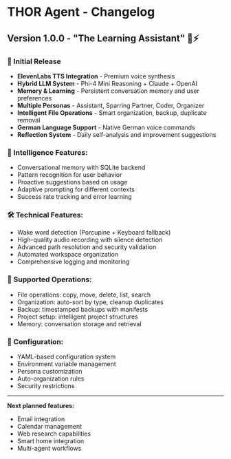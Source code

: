 # THOR Agent - Changelog

## Version 1.0.0 - "The Learning Assistant" 🔨⚡

### 🎉 Initial Release
- **ElevenLabs TTS Integration** - Premium voice synthesis
- **Hybrid LLM System** - Phi-4 Mini Reasoning + Claude + OpenAI
- **Memory & Learning** - Persistent conversation memory and user preferences
- **Multiple Personas** - Assistant, Sparring Partner, Coder, Organizer
- **Intelligent File Operations** - Smart organization, backup, duplicate removal
- **German Language Support** - Native German voice commands
- **Reflection System** - Daily self-analysis and improvement suggestions

### 🧠 Intelligence Features:
- Conversational memory with SQLite backend
- Pattern recognition for user behavior
- Proactive suggestions based on usage
- Adaptive prompting for different contexts
- Success rate tracking and error learning

### 🛠️ Technical Features:
- Wake word detection (Porcupine + Keyboard fallback)
- High-quality audio recording with silence detection
- Advanced path resolution and security validation
- Automated workspace organization
- Comprehensive logging and monitoring

### 🎯 Supported Operations:
- File operations: copy, move, delete, list, search
- Organization: auto-sort by type, cleanup duplicates
- Backup: timestamped backups with manifests
- Project setup: intelligent project structures
- Memory: conversation storage and retrieval

### 🔧 Configuration:
- YAML-based configuration system
- Environment variable management
- Persona customization
- Auto-organization rules
- Security restrictions

---

**Next planned features:**
- Email integration
- Calendar management  
- Web research capabilities
- Smart home integration
- Multi-agent workflows
